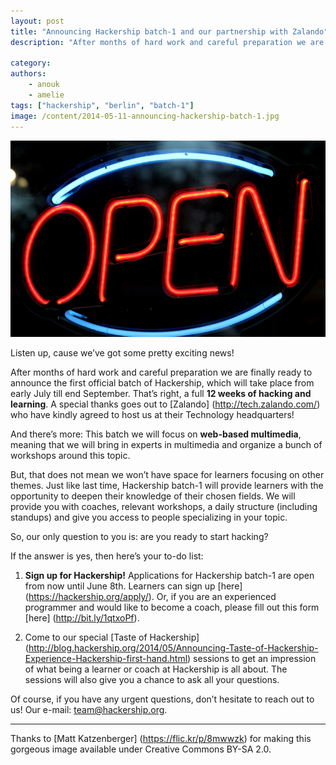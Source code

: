 ```yaml
---
layout: post
title: "Announcing Hackership batch-1 and our partnership with Zalando"
description: "After months of hard work and careful preparation we are finally ready to announce the first official batch of Hackership, which will take place from July 1st till the end of September. That’s right, a full three months of hacking and learning. A special thanks goes out to Zalando who have kindly agreed to host us at their headquarters!"

category:
authors:
    - anouk
    - amelie
tags: ["hackership", "berlin", "batch-1"]
image: /content/2014-05-11-announcing-hackership-batch-1.jpg
---
```


![Announcing Hackership batch-1](/content/2014-05-11-announcing-hackership-batch-1.jpg)

Listen up, cause we’ve got some pretty exciting news!

After months of hard work and careful preparation we are finally ready to announce the first official batch of Hackership, which will take place from early July till end September. That’s right, a full **12 weeks of hacking and learning**. A special thanks goes out to [Zalando] (http://tech.zalando.com/) who have kindly agreed to host us at their Technology headquarters!

And there’s more: This batch we will focus on **web-based multimedia**, meaning that we will bring in experts in multimedia and organize a bunch of workshops around this topic. 

But, that does not mean we won’t have space for learners focusing on other themes. Just like last time, Hackership batch-1 will provide learners with the opportunity to deepen their knowledge of their chosen fields. We will provide you with coaches, relevant workshops, a daily structure (including standups) and give you access to people specializing in your topic. 

So, our only question to you is: are you ready to start hacking?

If the answer is yes, then here’s your to-do list:
 
1.	**Sign up for Hackership!**  Applications for Hackership batch-1 are open from now until June 8th. Learners can sign up [here] (https://hackership.org/apply/). Or, if you are an experienced programmer and would like to become a coach, please fill out this form [here] (http://bit.ly/1qtxoPf).


2.	Come to our special [Taste of Hackership] (http://blog.hackership.org/2014/05/Announcing-Taste-of-Hackership-Experience-Hackership-first-hand.html) sessions to get an impression of what being a learner or coach at Hackership is all about. The sessions will also give you a chance to ask all your questions.


Of course, if you have any urgent questions, don’t hesitate to reach out to us! Our e-mail: team@hackership.org.

---
Thanks to [Matt Katzenberger] (https://flic.kr/p/8mwwzk) for making this gorgeous image available under Creative Commons BY-SA 2.0.